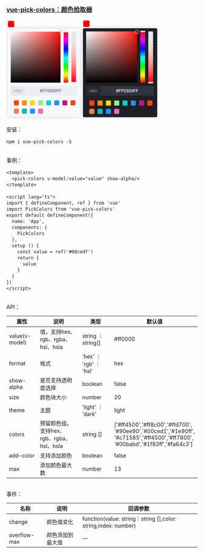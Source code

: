 ### [vue-pick-colors：颜色拾取器](https://github.com/qiuzongyuan/vue-pick-colors)

<div style="display: flex">
    <img src="./images/effect-light.png" style="width:200px;" />
    <img src="./images/effect-dark.png" style="width:200px;" />
</div>
<br/>
安装：

```
npm i vue-pick-colors -S
```
<br/>
事例：

```vue
<template>
  <pick-colors v-model:value="value" show-alpha/>
</template>

<script lang="ts">
import { defineComponent, ref } from 'vue'
import PickColors from 'vue-pick-colors'
export default defineComponent({
  name: 'App',
  components: {
    PickColors
  },
  setup () {
    const value = ref('#00cedf')
    return {
      value
    }
  }
})
</script>
```
<br/>
API：

| 属性   | 说明                           | 类型                | 默认值                                                                                                                                 |
| ---- |------------------------------|-------------------|-------------------------------------------------------------------------------------------------------------------------------------|
| value(v-model) | 值，支持hex、rgb、rgba、hsl、hsla    | string ｜ string[] | #ff0000                                                                                                                             |
| format | 格式                           | 'hex' ｜ 'rgb' ｜ 'hsl'   | hex                                                                                                                                 |
| show-alpha | 是否支持透明度选择                    | boolean           | false                                                                                                                               |
| size | 颜色块大小                        | number            | 20                                                                                                                                  |
| theme | 主题                           | 'light' ｜ 'dark'      | light                                                                                                                               |
| colors | 预留颜色组，支持hex、rgb、rgba、hsl、hsla | string []         | ['#ff4500','#ff8c00','#ffd700',<br>'#90ee90','#00ced1','#1e90ff',<br>'#c71585','#ff4500','#ff7800',<br>'#00babd','#1f93ff','#fa64c3'] |
| add-color | 支持添加颜色                       | boolean           | false                                                                                                                               |
| max  | 添加颜色最大数                      | number            | 13                                                                                                                                  |


<br/>
事件：

| 名称   | 说明       | 回调参数                                                          |
|------|----------|---------------------------------------------------------------|
| change | 颜色值变化    | function(value: string｜string [],color: string,index: number) |
| overflow-max | 颜色添加到最大值 | —                                                             |
